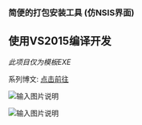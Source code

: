 ### 简便的打包安装工具 (仿NSIS界面)

## 使用VS2015编译开发

 _此项目仅为模板EXE_ 

系列博文:  [点击前往](http://my.oschina.net/tasker/blog?catalog=3671451&temp=1470028794262)

![输入图片说明](http://git.oschina.net/uploads/images/2016/0801/132116_f843ff6a_632350.png "在这里输入图片标题")

![输入图片说明](http://git.oschina.net/uploads/images/2016/0801/132136_34c0f26f_632350.png "在这里输入图片标题")